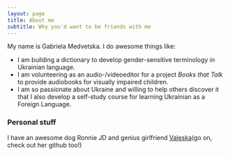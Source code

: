 ```yaml
---
layout: page
title: About me
subtitle: Why you'd want to be friends with me
---
```


My name is Gabriela Medvetska. I do awesome things like:

- I am building a dictionary to develop gender-sensitive terminology in Ukrainian language.
- I am volunteering as an audio-/videoeditor for a project _Books that Talk_ to provide audiobooks for visually impaired children.
- I am so passionate about Ukraine and willing to help others discover it that I also develop a self-study course for learning Ukrainian as a Foreign Language.


### Personal stuff

I have an awesome dog Ronnie JD and genius girlfriend [Valeska](https://github.com/MissValeska)(go on, check out her github too!)
